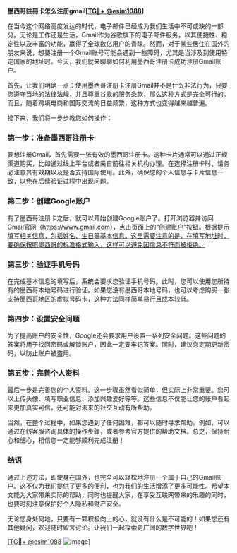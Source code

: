 **墨西哥註冊卡怎么注册gmail[[TG💪+ @esim1088](https://t.me/s/esim1088)]**

在当今这个网络高度发达的时代，电子邮件已经成为我们生活中不可或缺的一部分。无论是工作还是生活，Gmail作为谷歌旗下的电子邮件服务，以其便捷性、稳定性以及丰富的功能，赢得了全球数亿用户的青睐。然而，对于某些居住在国外的朋友来说，想要注册一个Gmail账号可能会遇到一些障碍，尤其是当涉及到使用特定国家的地址时。今天，我们就来聊聊如何利用墨西哥注册卡成功注册Gmail账户。

首先，让我们明确一点：使用墨西哥注册卡注册Gmail并不是什么非法行为，只要您遵守当地的法律法规，并且尊重谷歌的服务条款，那么这种方式是完全可行的。而且，随着跨境电商和国际交流的日益频繁，这种方式也变得越来越普遍。

接下来，我们将一步步教您如何操作：

### **第一步：准备墨西哥注册卡**
要想注册Gmail，首先需要一张有效的墨西哥注册卡。这种卡片通常可以通过正规渠道购买，比如通过线上平台或者亲自前往相关机构办理。在选择注册卡时，请务必注意其有效期以及是否支持国际使用。此外，确保您的个人信息与卡片信息一致，以免在后续验证过程中出现问题。

### **第二步：创建Google账户**
有了墨西哥注册卡之后，就可以开始创建Google账户了。打开浏览器并访问Gmail官网（https://www.gmail.com），点击页面上的“创建账户”按钮。根据提示填写相关信息，包括姓名、生日等基本信息。这里需要注意的是，在填写地址时，要确保按照墨西哥的标准格式输入，这样可以避免因信息不符而被拒绝。

### **第三步：验证手机号码**
在完成基本信息的填写后，系统会要求您验证手机号码。此时，您可以使用您所持有的墨西哥本地号码进行验证。如果您没有墨西哥本地号码，也可以考虑购买一张支持墨西哥地区的虚拟号码卡，这种方法同样简单易行且成本较低。

### **第四步：设置安全问题**
为了提高账户的安全性，Google还会要求用户设置一系列安全问题。这些问题的答案将用于找回密码或解锁账户，因此一定要牢记答案。同时，建议您定期更新密码，以防止账户被盗用。

### **第五步：完善个人资料**
最后一步是完善您的个人资料。这一步骤虽然看似简单，但实际上非常重要。您可以上传头像、填写职业信息、添加兴趣爱好等等。这些信息不仅能让您的账户看起来更加真实可信，还可能对未来的社交互动有所帮助。

当然，在整个过程中，如果您遇到了任何困难，都可以随时寻求帮助。例如，可以通过在线客服咨询具体的操作步骤，或者参考官方提供的帮助文档。总之，保持耐心和细心，相信您一定能够顺利完成注册！

### **结语**
通过上述方法，即使身在国外，也完全可以轻松地注册一个属于自己的Gmail账户。这不仅为我们提供了更多的便利，也为我们的生活增添了更多可能性。希望本文能为大家带来实际的帮助，同时也提醒大家，在享受互联网带来的乐趣的同时，也要时刻注意保护好个人隐私和财产安全。

无论您身处何地，只要有一颗积极向上的心，就没有什么是不可能的！如果您还有其他疑问，欢迎随时留言讨论。让我们一起探索更广阔的数字世界吧！

[[TG💪+ @esim1088](https://t.me/s/esim1088) ![Image](https://i.postimg.cc/4NQfJmqS/Snipaste-2025-05-13-00-14-12.png)]